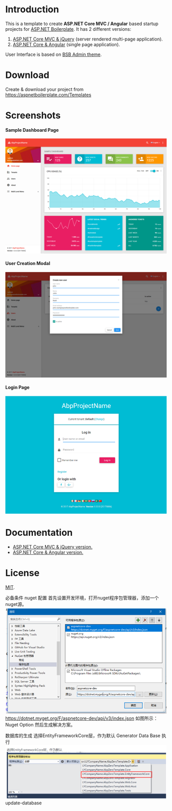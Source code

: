 # Introduction

This is a template to create **ASP.NET Core MVC / Angular** based startup projects for [ASP.NET Boilerplate](https://aspnetboilerplate.com/Pages/Documents). It has 2 different versions:

1. [ASP.NET Core MVC & jQuery](https://aspnetboilerplate.com/Pages/Documents/Zero/Startup-Template-Core) (server rendered multi-page application).
2. [ASP.NET Core & Angular](https://aspnetboilerplate.com/Pages/Documents/Zero/Startup-Template-Angular) (single page application).
 
User Interface is based on [BSB Admin theme](https://github.com/gurayyarar/AdminBSBMaterialDesign).
 
# Download

Create & download your project from https://aspnetboilerplate.com/Templates

# Screenshots

#### Sample Dashboard Page
![](_screenshots/module-zero-core-template-ui-home.png)

#### User Creation Modal
![](_screenshots/module-zero-core-template-ui-user-create-modal.png)

#### Login Page

![](_screenshots/module-zero-core-template-ui-login.png)

# Documentation

* [ASP.NET Core MVC & jQuery version.](https://aspnetboilerplate.com/Pages/Documents/Zero/Startup-Template-Core)
* [ASP.NET Core & Angular  version.](https://aspnetboilerplate.com/Pages/Documents/Zero/Startup-Template-Angular)

# License

[MIT](LICENSE).

必备条件
nuget 配置
首先设置开发环境，打开nuget程序包管理器，添加一个nuget源。
![](_screenshots/nugetConfig.png)
https://dotnet.myget.org/F/aspnetcore-dev/api/v3/index.json
如图所示： Nuget Option 然后生成解决方案。

数据库的生成
选择EntityFrameworkCore层，作为默认 Generator Data Base 执行
![](_screenshots/updateDatabase.png)
update-database
